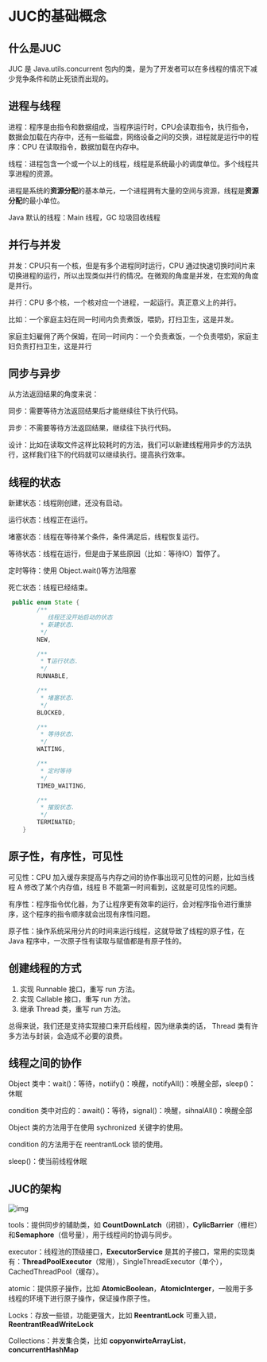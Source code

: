 # JUC的基础概念

## 什么是JUC

JUC 是 Java.utils.concurrent 包内的类，是为了开发者可以在多线程的情况下减少竞争条件和防止死锁而出现的。



## 进程与线程

进程：程序是由指令和数据组成，当程序运行时，CPU会读取指令，执行指令，数据会加载在内存中，还有一些磁盘，网络设备之间的交换，进程就是运行中的程序：CPU 在读取指令，数据加载在内存中。

线程：进程包含一个或一个以上的线程，线程是系统最小的调度单位。多个线程共享进程的资源。

进程是系统的**资源分配**的基本单元，一个进程拥有大量的空间与资源，线程是**资源分配**的最小单位。

Java 默认的线程：Main 线程，GC 垃圾回收线程



## 并行与并发

并发：CPU只有一个核，但是有多个进程同时运行，CPU 通过快速切换时间片来切换进程的运行，所以出现类似并行的情况。在微观的角度是并发，在宏观的角度是并行。

并行：CPU 多个核，一个核对应一个进程，一起运行。真正意义上的并行。



比如：一个家庭主妇在同一时间内负责煮饭，喂奶，打扫卫生，这是并发。

​          家庭主妇雇佣了两个保姆，在同一时间内：一个负责煮饭，一个负责喂奶，家庭主妇负责打扫卫生，这是并行



## 同步与异步

从方法返回结果的角度来说：

同步：需要等待方法返回结果后才能继续往下执行代码。

异步：不需要等待方法返回结果，继续往下执行代码。



设计：比如在读取文件这样比较耗时的方法，我们可以新建线程用异步的方法执行，这样我们往下的代码就可以继续执行。提高执行效率。



## 线程的状态

新建状态：线程刚创建，还没有启动。

运行状态：线程正在运行。

堵塞状态：线程在等待某个条件，条件满足后，线程恢复运行。

等待状态：线程在运行，但是由于某些原因（比如：等待IO）暂停了。

定时等待：使用 Object.wait()等方法阻塞

死亡状态：线程已经结束。

```java
 public enum State {
        /**
           线程还没开始启动的状态
         * 新建状态.
         */
        NEW,

        /**
         * T运行状态.
         */
        RUNNABLE,

        /**
         * 堵塞状态.
         */
        BLOCKED,

        /**
         * 等待状态.
         */
        WAITING,

        /**
         * 定时等待
         */
        TIMED_WAITING,

        /**
         * 摧毁状态.
         */
        TERMINATED;
    }
```



## 原子性，有序性，可见性

可见性：CPU 加入缓存来提高与内存之间的协作事出现可见性的问题，比如当线程 A 修改了某个内存值，线程 B 不能第一时间看到，这就是可见性的问题。

有序性：程序指令优化器，为了让程序更有效率的运行，会对程序指令进行重排序，这个程序的指令顺序就会出现有序性问题。

原子性：操作系统采用分片的时间来运行线程，这就导致了线程的原子性，在 Java 程序中，一次原子性有读取与赋值都是有原子性的。



## 创建线程的方式

1. 实现 Runnable 接口，重写 run 方法。
2. 实现 Callable 接口，重写 run 方法。
3. 继承 Thread 类，重写 run 方法。



总得来说，我们还是支持实现接口来开启线程，因为继承类的话， Thread 类有许多方法与封装，会造成不必要的浪费。



## 线程之间的协作

Object 类中：wait()：等待，notiify()：唤醒，notifyAll()：唤醒全部，sleep()：休眠

condition 类中对应的：await()：等待，signal()：唤醒，sihnalAll()：唤醒全部



Object 类的方法用于在使用 sychronized 关键字的使用。

condition 的方法用于在 reentrantLock 锁的使用。



sleep()：使当前线程休眠



## JUC的架构

![img](https://cdn.nlark.com/yuque/0/2024/jpeg/33747484/1714893271476-bc17a9d6-b65a-49d4-8c23-6dbc884957af.jpeg)

tools：提供同步的辅助类，如 **CountDownLatch**（闭锁），**CylicBarrier**（栅栏）和**Semaphore**（信号量），用于线程间的协调与同步。

executor：线程池的顶级接口，**ExecutorService** 是其的子接口，常用的实现类有：**ThreadPoolExecutor**（常用），SingleThreadExecutor（单个），CachedThreadPool（缓存）。

atomic：提供原子操作，比如 **AtomicBoolean**，**AtomicInterger**，一般用于多线程的环境下进行原子操作，保证操作原子性。

Locks：存放一些锁，功能更强大，比如 **ReentrantLock** 可重入锁，**ReentrantReadWriteLock**

Collections：并发集合类，比如 **copyonwirteArrayList**，**concurrentHashMap**




